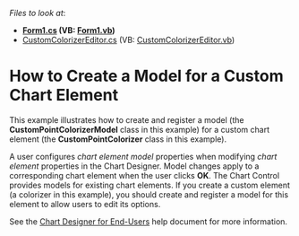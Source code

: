 <!-- default file list -->
*Files to look at*:

* **[Form1.cs](./CS/CustomChartElementModel/Form1.cs) (VB: [Form1.vb](./VB/CustomChartElementModel/Form1.vb))**
* [CustomColorizerEditor.cs](./CS/CustomChartElementModel/CustomColorizerEditor.cs) (VB: [CustomColorizerEditor.vb](./VB/CustomChartElementModel/CustomColorizerEditor.vb))
<!-- default file list end -->

# How to Create a Model for a Custom Chart Element

This example illustrates how to create and register a model (the **CustomPointColorizerModel** class in this example) for a custom chart element (the **CustomPointColorizer** class in this example).

A user configures *chart element model* properties when modifying *chart element* properties in the Chart Designer. Model changes apply to a corresponding chart element when the user clicks **OK**. The Chart Control provides models for existing chart elements. If you create a custom element (a colorizer in this example), you should create and register a model for this element to allow users to edit its options.

See the [Chart Designer for End-Users](https://docs.devexpress.com/WindowsForms/114127/controls-and-libraries/chart-control/end-user-features/chart-designer-for-end-users) help document for more information.

